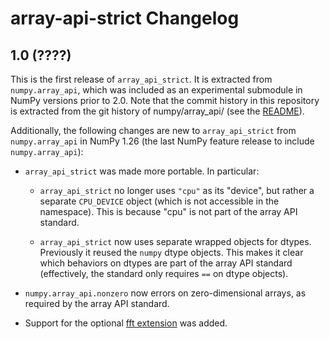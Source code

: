 # array-api-strict Changelog

## 1.0 (????)

This is the first release of `array_api_strict`. It is extracted from
`numpy.array_api`, which was included as an experimental submodule in NumPy
versions prior to 2.0. Note that the commit history in this repository is
extracted from the git history of numpy/array_api/ (see the [README](README.md)).

Additionally, the following changes are new to `array_api_strict` from
`numpy.array_api` in NumPy 1.26 (the last NumPy feature release to include
`numpy.array_api`):

- ``array_api_strict`` was made more portable. In particular:

  - ``array_api_strict`` no longer uses ``"cpu"`` as its "device", but rather a
    separate ``CPU_DEVICE`` object (which is not accessible in the namespace).
    This is because "cpu" is not part of the array API standard.

  - ``array_api_strict`` now uses separate wrapped objects for dtypes.
    Previously it reused the ``numpy`` dtype objects. This makes it clear
    which behaviors on dtypes are part of the array API standard (effectively,
    the standard only requires ``==`` on dtype objects).

- ``numpy.array_api.nonzero`` now errors on zero-dimensional arrays, as
    required by the array API standard.

- Support for the optional [fft
  extension](https://data-apis.org/array-api/latest/extensions/fourier_transform_functions.html)
  was added.
